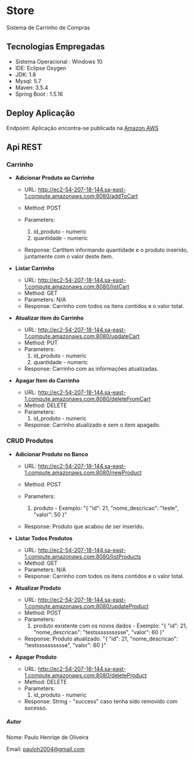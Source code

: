 # Store
Sistema de Carrinho de Compras



## Tecnologias Empregadas
* Sistema Operacional : Windows 10
* IDE: Eclipse Oxygen
* JDK: 1.8 
* Mysql: 5.7
* Maven: 3.5.4
* Spring Boot : 1.5.16



## Deploy Aplicação
Endpoint: Aplicação encontra-se publicada na [Amazon AWS](http://ec2-54-207-18-144.sa-east-1.compute.amazonaws.com:8080)



## Api REST
### Carrinho
* **Adicionar Produto ao Carrinho**

  * URL: http://ec2-54-207-18-144.sa-east-1.compute.amazonaws.com:8080/addToCart
  * Method: POST
  * Parameters: 
    1. id_produto - numeric
    2. quantidade - numeric
  
  * Response:
  CartItem informando quantidade e o produto inserido, juntamente com o valor deste item.
  
* **Listar Carrinho**

  * URL: http://ec2-54-207-18-144.sa-east-1.compute.amazonaws.com:8080/listCart
  * Method: GET
  * Parameters: 
    N/A  
  * Response:
  Carrinho com todos os itens contidos e o valor total.
 
* **Atualizar item do Carrinho**

  * URL: http://ec2-54-207-18-144.sa-east-1.compute.amazonaws.com:8080/updateCart
  * Method: PUT
  * Parameters: 
    1. id_produto - numeric
    2. quantidade - numeric
  * Response:
  Carrinho com as informações atualizadas.
  
* **Apagar Item do Carrinho**

  * URL: http://ec2-54-207-18-144.sa-east-1.compute.amazonaws.com:8080/deleteFromCart
  * Method: DELETE
  * Parameters: 
    1. id_produto - numeric
  * Response:
  Carrinho atualizado e sem o item apagado.
  
### CRUD Produtos
* **Adicionar Produto no Banco**

  * URL: http://ec2-54-207-18-144.sa-east-1.compute.amazonaws.com:8080/newProduct
  * Method: POST
  * Parameters: 
    1. produto - Exemplo: 
      "{
          "id": 21,
          "nome_descricao": "teste",
          "valor": 50
      }"
  
  * Response:
  Produto que acabou de ser inserido.
  
* **Listar Todos Produtos**

  * URL: http://ec2-54-207-18-144.sa-east-1.compute.amazonaws.com:8080/listProducts
  * Method: GET
  * Parameters: N/A  
  * Response:
  Carrinho com todos os itens contidos e o valor total.
 
* **Atualizar Produto**

  * URL: http://ec2-54-207-18-144.sa-east-1.compute.amazonaws.com:8080/updateProduct
  * Method: POST
  * Parameters: 
    1. produto existente com os novos dados - Exemplo: 
      "{
          "id": 21,
          "nome_descricao": "testsssssssssse",
          "valor": 60
      }"
  * Response:
    Produto atualizado.
      "{
          "id": 21,
          "nome_descricao": "testsssssssssse",
          "valor": 60
      }"
  
* **Apagar Produto**

  * URL: http://ec2-54-207-18-144.sa-east-1.compute.amazonaws.com:8080/deleteProduct 
  * Method: DELETE
  * Parameters: 
       1. id_produto - numeric
  * Response:
    String  - "success" caso tenha sido removido com sucesso.

##### Autor
Nome: Paulo Henriqe de Oliveira

Email: pauloh2004@gmail.com
